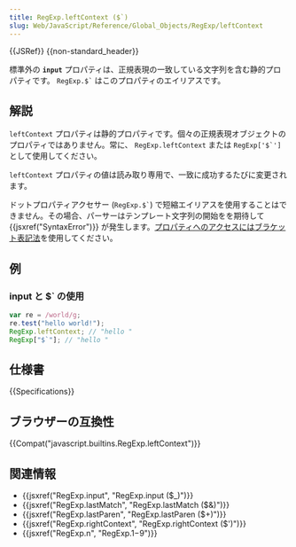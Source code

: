 ```yaml
---
title: RegExp.leftContext ($`)
slug: Web/JavaScript/Reference/Global_Objects/RegExp/leftContext
---
```


{{JSRef}} {{non-standard_header}}

標準外の **`input`** プロパティは、正規表現の一致している文字列を含む静的プロパティです。 `` RegExp.$` `` はこのプロパティのエイリアスです。

## 解説

`leftContext` プロパティは静的プロパティです。個々の正規表現オブジェクトのプロパティではありません。常に、 `RegExp.leftContext` または ``RegExp['$`']`` として使用してください。

`leftContext` プロパティの値は読み取り専用で、一致に成功するたびに変更されます。

ドットプロパティアクセサー (`` RegExp.$` ``) で短縮エイリアスを使用することはできません。その場合、パーサーはテンプレート文字列の開始をを期待して {{jsxref("SyntaxError")}} が発生します。[プロパティへのアクセスにはブラケット表記法](/ja/docs/Web/JavaScript/Reference/Operators/Property_Accessors)を使用してください。

## 例

### input と $\` の使用

```js
var re = /world/g;
re.test("hello world!");
RegExp.leftContext; // "hello "
RegExp["$`"]; // "hello "
```

## 仕様書

{{Specifications}}

## ブラウザーの互換性

{{Compat("javascript.builtins.RegExp.leftContext")}}

## 関連情報

- {{jsxref("RegExp.input", "RegExp.input ($_)")}}
- {{jsxref("RegExp.lastMatch", "RegExp.lastMatch ($&amp;)")}}
- {{jsxref("RegExp.lastParen", "RegExp.lastParen ($+)")}}
- {{jsxref("RegExp.rightContext", "RegExp.rightContext ($')")}}
- {{jsxref("RegExp.n", "RegExp.$1-$9")}}
